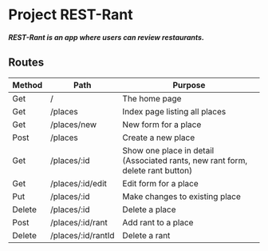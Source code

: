 # Project REST-Rant
##### REST-Rant is an app where users can review restaurants.
## Routes
| Method | Path | Purpose |
|---|---|---|
| Get | / | The home page |
| Get | /places | Index page listing all places |
| Get | /places/new | New form for a place |
| Post | /places | Create a new place |
| Get | /places/:id | Show one place in detail (Associated rants, new rant form, delete rant button) |
| Get | /places/:id/edit | Edit form for a place |
| Put | /places/:id | Make changes to existing place |
| Delete | /places/:id | Delete a place |
| Post | /places/:id/rant | Add rant to a place |
| Delete | /places/:id/rantId | Delete a rant |

